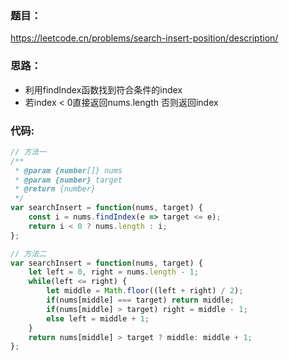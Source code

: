 <!--
 * @Description: Stay hungry，Stay foolish
 * @Author: Huccct
 * @Date: 2023-05-23 19:25:27
 * @LastEditors: Huccct
 * @LastEditTime: 2023-05-23 19:43:24
-->
### **题目：**
https://leetcode.cn/problems/search-insert-position/description/


### **思路：** 
* 利用findIndex函数找到符合条件的index
* 若index < 0直接返回nums.length 否则返回index


### **代码:**
```js
// 方法一
/**
 * @param {number[]} nums
 * @param {number} target
 * @return {number}
 */
var searchInsert = function(nums, target) {
    const i = nums.findIndex(e => target <= e);
    return i < 0 ? nums.length : i;
};

// 方法二
var searchInsert = function(nums, target) {
    let left = 0, right = nums.length - 1;
    while(left <= right) {
        let middle = Math.floor((left + right) / 2);
        if(nums[middle] === target) return middle;
        if(nums[middle] > target) right = middle - 1;
        else left = middle + 1;
    }
    return nums[middle] > target ? middle: middle + 1;
};
```
